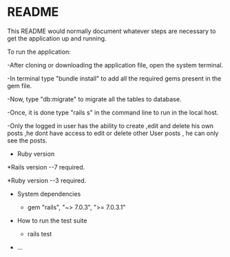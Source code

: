 # README

This README would normally document whatever steps are necessary to get the
application up and running.

To run the application:

-After cloning or downloading the application file, open the system terminal.

-In terminal type "bundle install" to add all the required gems present in the gem file.

-Now, type "db:migrate" to migrate all the tables to database.

-Once, it is done type "rails s" in the command line to run in the local host.

-Only the logged in user has the ability to create ,edit and delete his own posts ,he dont have access to edit or delete other User posts , he can only see the posts.



* Ruby version
 
 *Rails version --7 required.
 
 *Ruby version --3 required.
 

* System dependencies
 
  * gem "rails", "~> 7.0.3", ">= 7.0.3.1" 


* How to run the test suite

  * rails test
   


* ...
